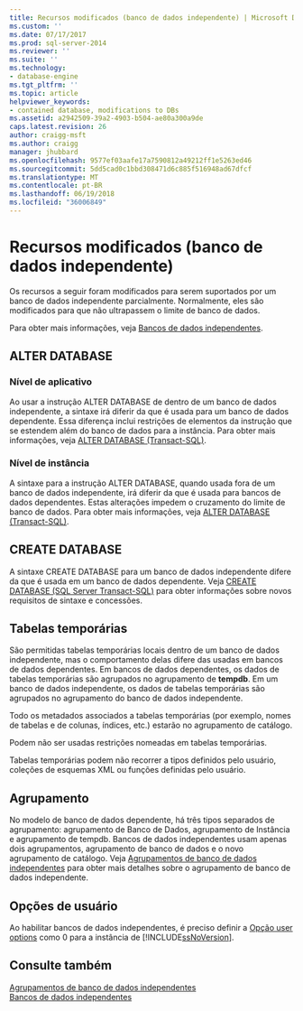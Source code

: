 ```yaml
---
title: Recursos modificados (banco de dados independente) | Microsoft Docs
ms.custom: ''
ms.date: 07/17/2017
ms.prod: sql-server-2014
ms.reviewer: ''
ms.suite: ''
ms.technology:
- database-engine
ms.tgt_pltfrm: ''
ms.topic: article
helpviewer_keywords:
- contained database, modifications to DBs
ms.assetid: a2942509-39a2-4903-b504-ae80a300a9de
caps.latest.revision: 26
author: craigg-msft
ms.author: craigg
manager: jhubbard
ms.openlocfilehash: 9577ef03aafe17a7590812a49212ff1e5263ed46
ms.sourcegitcommit: 5dd5cad0c1bbd308471d6c885f516948ad67dfcf
ms.translationtype: MT
ms.contentlocale: pt-BR
ms.lasthandoff: 06/19/2018
ms.locfileid: "36006849"
---
```

# <a name="modified-features-contained-database"></a>Recursos modificados (banco de dados independente)
  Os recursos a seguir foram modificados para serem suportados por um banco de dados independente parcialmente. Normalmente, eles são modificados para que não ultrapassem o limite de banco de dados.  
  
 Para obter mais informações, veja [Bancos de dados independentes](contained-databases.md).  
  
## <a name="alter-database"></a>ALTER DATABASE  
  
### <a name="application-level"></a>Nível de aplicativo  
 Ao usar a instrução ALTER DATABASE de dentro de um banco de dados independente, a sintaxe irá diferir da que é usada para um banco de dados dependente. Essa diferença inclui restrições de elementos da instrução que se estendem além do banco de dados para a instância. Para obter mais informações, veja [ALTER DATABASE &#40;Transact-SQL&#41;](/sql/t-sql/statements/alter-database-transact-sql).  
  
### <a name="instance-level"></a>Nível de instância  
 A sintaxe para a instrução ALTER DATABASE, quando usada fora de um banco de dados independente, irá diferir da que é usada para bancos de dados dependentes. Estas alterações impedem o cruzamento do limite de banco de dados. Para obter mais informações, veja [ALTER DATABASE &#40;Transact-SQL&#41;](/sql/t-sql/statements/alter-database-transact-sql).  
  
## <a name="create-database"></a>CREATE DATABASE  
 A sintaxe CREATE DATABASE para um banco de dados independente difere da que é usada em um banco de dados dependente. Veja [CREATE DATABASE &#40;SQL Server Transact-SQL&#41;](/sql/t-sql/statements/create-database-sql-server-transact-sql) para obter informações sobre novos requisitos de sintaxe e concessões.  
  
## <a name="temporary-tables"></a>Tabelas temporárias  
 São permitidas tabelas temporárias locais dentro de um banco de dados independente, mas o comportamento delas difere das usadas em bancos de dados dependentes. Em bancos de dados dependentes, os dados de tabelas temporárias são agrupados no agrupamento de **tempdb**. Em um banco de dados independente, os dados de tabelas temporárias são agrupados no agrupamento do banco de dados independente.  
  
 Todo os metadados associados a tabelas temporárias (por exemplo, nomes de tabelas e de colunas, índices, etc.) estarão no agrupamento de catálogo.  
  
 Podem não ser usadas restrições nomeadas em tabelas temporárias.  
  
 Tabelas temporárias podem não recorrer a tipos definidos pelo usuário, coleções de esquemas XML ou funções definidas pelo usuário.  
  
## <a name="collation"></a>Agrupamento  
 No modelo de banco de dados dependente, há três tipos separados de agrupamento: agrupamento de Banco de Dados, agrupamento de Instância e agrupamento de tempdb. Bancos de dados independentes usam apenas dois agrupamentos, agrupamento de banco de dados e o novo agrupamento de catálogo. Veja [Agrupamentos de banco de dados independentes](contained-database-collations.md) para obter mais detalhes sobre o agrupamento de banco de dados independente.  
  
## <a name="user-options"></a>Opções de usuário  
 Ao habilitar bancos de dados independentes, é preciso definir a [Opção user options](../../database-engine/configure-windows/configure-the-user-options-server-configuration-option.md) como 0 para a instância de [!INCLUDE[ssNoVersion](../../includes/ssnoversion-md.md)].  
  
## <a name="see-also"></a>Consulte também  
 [Agrupamentos de banco de dados independentes](contained-database-collations.md)   
 [Bancos de dados independentes](contained-databases.md)  
  
  
